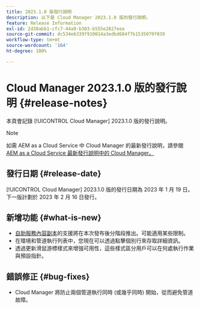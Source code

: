 ```yaml
---
title: 2023.1.0 版發行說明
description: 以下是 Cloud Manager 2023.1.0 版的發行說明。
feature: Release Information
exl-id: 2d38abb1-cfc7-44a9-b303-b555e2827eea
source-git-commit: dc534e6339f910014a3edbd684f7b1535079f039
workflow-type: tm+mt
source-wordcount: '164'
ht-degree: 100%

---
```



# Cloud Manager 2023.1.0 版的發行說明 {#release-notes}

本頁會記錄 [!UICONTROL Cloud Manager] 2023.1.0 版的發行說明。

>[!NOTE]
>
>如需 AEM as a Cloud Service 中 Cloud Manager 的最新發行說明，請參閱 [AEM as a Cloud Service 最新發行說明中的 Cloud Manager。](https://experienceleague.adobe.com/docs/experience-manager-cloud-service/content/implementing/using-cloud-manager/release-notes-cloud-manager/release-notes-cm-current.html)

## 發行日期 {#release-date}

[!UICONTROL Cloud Manager] 2023.1.0 版的發行日期為 2023 年 1 月 19 日。下一版計劃於 2023 年 2 月 16 日發行。

## 新增功能 {#what-is-new}

* [自助服務內容副本](/help/using/content-copy.md)的支援將在本次發布後分階段推出。可能適用某些限制。
* 在環境和管道執行列表中，您現在可以透過點擊個別行來存取詳細資訊。
* 透過更新滑鼠游標樣式來增強可用性，這些樣式區分用戶可以在何處執行作業與預設指針。

## 錯誤修正 {#bug-fixes}

* Cloud Manager 將防止兩個管道執行同時 (或幾乎同時) 開始，從而避免管道故障。
